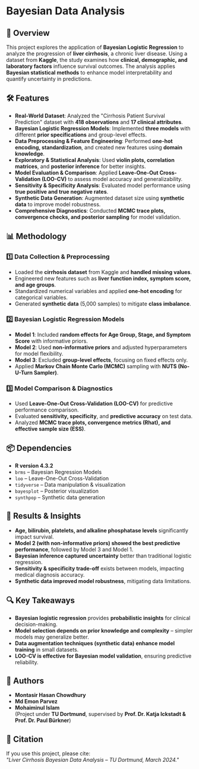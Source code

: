 # **Bayesian Data Analysis**

## 📌 Overview  
This project explores the application of **Bayesian Logistic Regression** to analyze the progression of **liver cirrhosis**, a chronic liver disease. Using a dataset from **Kaggle**, the study examines how **clinical, demographic, and laboratory factors** influence survival outcomes. The analysis applies **Bayesian statistical methods** to enhance model interpretability and quantify uncertainty in predictions.

## 🛠️ Features  
- **Real-World Dataset**: Analyzed the "Cirrhosis Patient Survival Prediction" dataset with **418 observations** and **17 clinical attributes**.  
- **Bayesian Logistic Regression Models**: Implemented **three models** with different **prior specifications** and group-level effects.  
- **Data Preprocessing & Feature Engineering**: Performed **one-hot encoding, standardization**, and created new features using **domain knowledge**.  
- **Exploratory & Statistical Analysis**: Used **violin plots, correlation matrices**, and **posterior inference** for better insights.  
- **Model Evaluation & Comparison**: Applied **Leave-One-Out Cross-Validation (LOO-CV)** to assess model accuracy and generalizability.  
- **Sensitivity & Specificity Analysis**: Evaluated model performance using **true positive and true negative rates**.  
- **Synthetic Data Generation**: Augmented dataset size using **synthetic data** to improve model robustness.  
- **Comprehensive Diagnostics**: Conducted **MCMC trace plots, convergence checks, and posterior sampling** for model validation.  

## 📊 Methodology  
### 1️⃣ **Data Collection & Preprocessing**  
- Loaded the **cirrhosis dataset** from Kaggle and **handled missing values**.  
- Engineered new features such as **liver function index, symptom score, and age groups**.  
- Standardized numerical variables and applied **one-hot encoding** for categorical variables.  
- Generated **synthetic data** (5,000 samples) to mitigate **class imbalance**.  

### 2️⃣ **Bayesian Logistic Regression Models**  
- **Model 1**: Included **random effects for Age Group, Stage, and Symptom Score** with informative priors.  
- **Model 2**: Used **non-informative priors** and adjusted hyperparameters for model flexibility.  
- **Model 3**: Excluded **group-level effects**, focusing on fixed effects only.  
- Applied **Markov Chain Monte Carlo (MCMC)** sampling with **NUTS (No-U-Turn Sampler)**.  

### 3️⃣ **Model Comparison & Diagnostics**  
- Used **Leave-One-Out Cross-Validation (LOO-CV)** for predictive performance comparison.  
- Evaluated **sensitivity, specificity**, and **predictive accuracy** on test data.  
- Analyzed **MCMC trace plots, convergence metrics (Rhat), and effective sample size (ESS)**.  

## 📦 Dependencies  
- **R version 4.3.2**  
- `brms` – Bayesian Regression Models  
- `loo` – Leave-One-Out Cross-Validation  
- `tidyverse` – Data manipulation & visualization  
- `bayesplot` – Posterior visualization  
- `synthpop` – Synthetic data generation  

## 🚀 Results & Insights  
- **Age, bilirubin, platelets, and alkaline phosphatase levels** significantly impact survival.  
- **Model 2 (with non-informative priors) showed the best predictive performance**, followed by Model 3 and Model 1.  
- **Bayesian inference captured uncertainty** better than traditional logistic regression.  
- **Sensitivity & specificity trade-off** exists between models, impacting medical diagnosis accuracy.  
- **Synthetic data improved model robustness**, mitigating data limitations.  

## 🔍 Key Takeaways  
- **Bayesian logistic regression** provides **probabilistic insights** for clinical decision-making.  
- **Model selection depends on prior knowledge and complexity** – simpler models may generalize better.  
- **Data augmentation techniques (synthetic data) enhance model training** in small datasets.  
- **LOO-CV is effective for Bayesian model validation**, ensuring predictive reliability.  


## 📜 Authors  
- **Montasir Hasan Chowdhury**  
- **Md Emon Parvez**  
- **Mohaiminul Islam**  
(Project under **TU Dortmund**, supervised by **Prof. Dr. Katja Ickstadt & Prof. Dr. Paul Bürkner**)  

## 📌 Citation  
If you use this project, please cite:  
*"Liver Cirrhosis Bayesian Data Analysis – TU Dortmund, March 2024."*  
